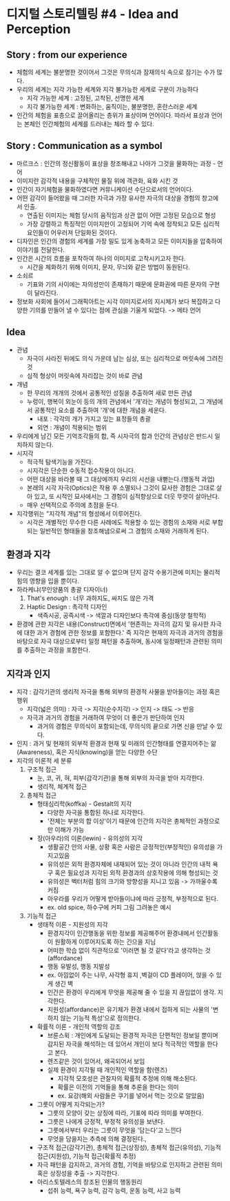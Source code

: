 # 디지털 스토리텔링 #4 - Idea and Perception
## Story : from our experience
- 체험의 세계는 불분명한 것이어서 그것은 무의식과 잠재의식 속으로 잠기는 수가 많다.
- 우리의 세계는 지각 가능한 세계와 지각 불가능한 세계로 구분이 가능하다
    - 지각 가능한 세계 : 고정된, 고착된, 선명한 세계
    - 지각 불가능한 세계 : 변화하는, 움직이는, 불분명한, 혼란스러운 세계
- 인간의 체험을 표층으로 끌어올리는 층위가 표상이며 언어이다. 따라서 표상과 언어는 본체인 인간체험의 세계를 드러내는 체라 할 수 있다.
## Story : Communication as a symbol
- 마르크스 : 인간의 정신활동이 표상을 창조해내고 나아가 그것을 물화하는 과정 - 언어
- 이미지란 감각적 내용을 구체적인 물질 위에 객관화, 육화 시킨 것
- 인간이 자기체험을 물화하였다면 커뮤니케이션 수단으로서의 언어이다.
- 어떤 감각이 들어왔을 때 그러한 자극과 가장 유사한 자극의 대상을 경험의 창고에서 인출.
    - 연출된 이미지는 체험 당시의 움직임과 상관 없이 어떤 고정된 모습으로 형성
    - 가장 강렬하고 특징적인 이미지만이 고정되어 기억 속에 정착되고 모든 심리적 요인들이 어우러져 단일화된 것이다.
- 디자인은 인간의 경험의 세계를 가장 밀도 있게 농축하고 모든 이미지들을 압축하여 이야기를 전달한다.
- 인간은 시간의 흐름을 포착하여 하나의 이미지로 고착시키고자 한다.
    - 시간을 체화하기 위해 이미지, 문자, 무늬와 같은 방법이 동원된다.
- 소쇠르
    - 기표와 기의 사이에는 자의성만이 존재하기 때문에 문화권에 따른 문자의 구현이 달라진다.
- 정보화 사회에 들어서 그래픽아트는 시각 이미지로서의 지시체가 보다 복잡하고 다양한 기의를 만들어 낼 수 있다는 점에 관심을 기울게 되었다. -> 메타 언어
## Idea
- 관념
    - 자극이 사라진 뒤에도 의식 가운데 남는 심상, 또는 심리적으로 머릿속에 그려진 것
    - 심적 형상이 머릿속에 자리잡는 것이 바로 관념
- 개념
    - 한 무리의 개개의 것에서 공통적인 성질을 추출하여 새로 만든 관념
    - 누렁이, 행복이 외눈이 등의 개의 관념에서 '개'라는 개념이 형성되고, 그 개념에서 공통적인 요소를 추출하여 '개'에 대한 개념을 세운다.
        - 내포 : 각각의 개가 가지고 있는 표정들의 총괄
        - 외연 : 개념이 적용되는 범위
- 우리에게 남긴 모든 기억조각들의 합, 즉 시자극의 합과 인간의 관념상은 반드시 일치하지 않는다.
- 시지각
    - 적극적 탐색기능을 가진다.
    - 시지각은 단순한 수동적 접수작용이 아니다.
    - 어떤 대상을 바라볼 때 그 대상에까지 우리의 시선을 내뻗는다.(행동적 과업)
    - 본래의 시각 자극(Optics)은 작용 후 소멸되나 그것이 묘사한 경험은 그대로 살아 있고, 또 시적인 묘사에서는 그 경험이 심적향상으로 더웃 뚜렷이 살아난다.
    - 매우 선택적으로 주의에 초점을 둔다.
- 지각행위는 "지각적 개념"의 형성에서 이루어진다.
    - 시각은 개별적인 무수한 다른 사례에도 적용할 수 있는 경험의 소재와 서로 부합되는 일반적인 형태들을 창조해냄으로써 그 경험의 소재와 거래하게 된다.

## 환경과 지각
- 우리는 결코 세계를 있는 그대로 알 수 없으며 단지 감각 수용기관에 미치는 물리적 힘의 영향을 입을 뿐이다.
- 하라케냐(무인양품의 총괄 디자이너)
    1. That's enough : 너무 과하지도, 싸지도 않은 가격
    2. Haptic Design : 촉각적 디자인
        - 색즉시공, 공즉시색 -> 색깔과 디자인보다 촉각에 중심(동양 철학적)
- 환경에 관한 지각은 내용(Construct)면에서 '현존하는 자극의 감지 및 유사한 자극에 대한 과거 경험에 관한 정보를 포함한다.' 즉 지각은 현재의 자극과 과거의 경험을 바탕으로 자극 대상으로부터 일정 패턴을 추출하며, 동시에 일정패턴과 관련된 의미를 추출하는 과정을 포함한다.

## 지각과 인지
- 지각 : 감각기관의 생리적 자극을 통해 외부의 환경적 사물을 받아들이는 과정 혹은 행위
    - 지각(넓은 의미) : 자극 -> 지각(순수지각) -> 인지 -> 태도 -> 반응
    - 자극과 과거의 경험을 거래하여 무엇이 더 좋은가 판단하여 인지
        - 과거의 경험은 무의식이 포함되는데, 무의식의 끝으로 가면 신을 만날 수 있다.
- 인지 : 과거 및 현재의 외부적 환경과 현재 및 미래의 인간형태를 연결지어주는 앎(Awareness), 혹은 지식(knowing)을 얻는 다양한 수단
- 지각의 이론적 세 분류
    1. 구조적 접근
        - 눈, 코, 귀, 혀, 피부(감각기관)을 통해 외부의 자극을 받아 지각한다.
        - 생리적, 체계적 접근
    2. 총체적 접근
        - 형태심리학(koffka) - Gestalt의 지각
            - 다양한 자극을 통합된 하나로 지각한다.
            - '전체는 부분의 합 이상'이기 때문에 인간의 지각은 총체적인 과정으로만 이해가 가능
        - 장(아우라)의 이론(lewin) - 유의성의 지각
            - 생활공간 안의 사물, 상황 혹은 사람은 긍정적인(부정적인) 유의성을 가지고있음
            - 유의성은 외적 환경자체에 내재되어 있는 것이 아니라 인간의 내적 욕구 혹은 필요성과 지각된 외적 환경과의 상호작용에 의해 형성되는 것
            - 유의성은 벡터처럼 힘의 크기와 방향성을 지니고 있음 -> 가까울수록 커짐
            - 아우라를 우리가 어떻게 받아들이냐에 따라 긍정적, 부정적으로 된다.
            - ex. old spice, 하수구에 커피 그림 그려놓은 예시
    3. 기능적 접근
        - 생태적 이론 - 지원성의 지각
            - 환경지각이 인간행동을 위한 정보를 제공해주어 환경내에서 인간활동이 원활하게 이루어지도록 하는 긴으을 지님
            - 어떠한 학습 없이 직관적으로 '이러면 될 것 같다'라고 생각하는 것(affordance)
            - 행동 유발성, 행동 지발성
            - ex. 아낌없이 주는 나무, 사각형 휴지 ,벽걸이 CD 플레이어, 앉을 수 있게 생긴 벽
            - 인간은 환경이 우리에게 무엇을 제공해 줄 수 있을 지 끊임없이 생각. 지각한다.
            - 지원성(affordance)은 유기체가 환경 내에서 접하게 되는 사물의 '변하지 않는 기능적 특성'으로 정의한다.
        - 확률적 이론 - 개인적 역할의 강조
            - 브룬스윅 : 개인에게 도달되는 환경적 자극은 단편적인 정보일 뿐이며 감지된 자극을 해석하는 데 있어서 개인이 보다 적극적인 역할을 한다고 본다.
            - 렌즈같은 것이 있어서, 왜곡되어서 보임
            - 실제 환경이 지각될 때 개인적인 역할을 함(렌즈)
                - 지각적 모호성은 관찰자의 확률적 추정에 의해 해소된다.
                - 확률은 이전의 기억들을 통해 추론을 한다는 의미
                - ex. 요강(해외 사람들은 쿠기를 넣어서 먹는 것으로 알았음)
        - 그릇이 어떻게 지각되는가?
            - 그릇의 모양이 갖는 상징에 따라, 기표에 따라 의미를 부여한다.
            - 그릇은 나에게 긍정적, 부정적 유의성을 보낸다.
            - 그릇에서부터 우리는 그릇이 무엇을 '담는다'고 느낀다
            - 무엇을 담을지는 추측에 의해 결정된다.,
        - 구조적 접근(감각기관), 총체적 접근(상징성), 총체적 접근(유의성), 기능적 접근(지원성), 기능적 접근(확률적 추정)
        - 자극 패턴을 감지하고, 과거의 경험, 기억을 바탕으로 인지하고 관련된 의미 혹은 상징성을 추출 -> 지각한다.
        - 아리스토텔레스의 창조된 인물의 행동원리
            - 섭취 능력, 욕구 능력, 감각 능력, 운동 능력, 사고 능력
